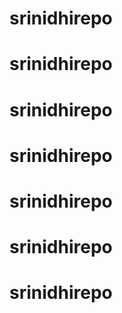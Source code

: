 # srinidhirepo
# srinidhirepo
# srinidhirepo
# srinidhirepo
# srinidhirepo
# srinidhirepo
# srinidhirepo
